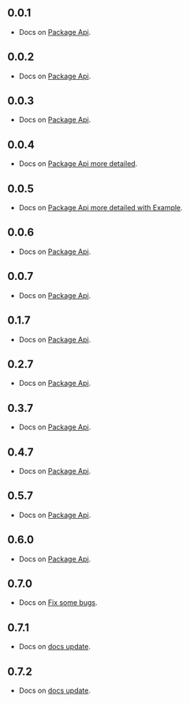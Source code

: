 ## 0.0.1

- Docs on <a href="https://github.com/AbdallahAwd/tap_to_expand">Package Api</a>.

## 0.0.2

- Docs on <a href="https://github.com/AbdallahAwd/tap_to_expand">Package Api</a>.

## 0.0.3

- Docs on <a href="https://github.com/AbdallahAwd/tap_to_expand">Package Api</a>.

## 0.0.4

- Docs on <a href="https://github.com/AbdallahAwd/tap_to_expand">Package Api more detailed</a>.

## 0.0.5

- Docs on <a href="https://github.com/AbdallahAwd/tap_to_expand">Package Api more detailed with Example</a>.

## 0.0.6

- Docs on <a href="https://github.com/AbdallahAwd/tap_to_expand">Package Api</a>.

## 0.0.7

- Docs on <a href="https://github.com/AbdallahAwd/tap_to_expand">Package Api</a>.

## 0.1.7

- Docs on <a href="https://github.com/AbdallahAwd/tap_to_expand">Package Api</a>.

## 0.2.7

- Docs on <a href="https://github.com/AbdallahAwd/tap_to_expand">Package Api</a>.

## 0.3.7

- Docs on <a href="https://github.com/AbdallahAwd/tap_to_expand">Package Api</a>.

## 0.4.7

- Docs on <a href="https://github.com/AbdallahAwd/tap_to_expand">Package Api</a>.

## 0.5.7

- Docs on <a href="https://github.com/AbdallahAwd/tap_to_expand">Package Api</a>.

## 0.6.0

- Docs on <a href="https://github.com/AbdallahAwd/tap_to_expand">Package Api</a>.

## 0.7.0

- Docs on <a href="https://github.com/AbdallahAwd/tap_to_expand">Fix some bugs</a>.

## 0.7.1

- Docs on <a href="https://github.com/AbdallahAwd/tap_to_expand">docs update</a>.

## 0.7.2

- Docs on <a href="https://github.com/AbdallahAwd/tap_to_expand">docs update</a>.
